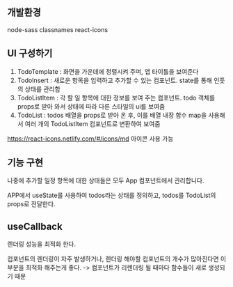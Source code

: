 ## 개발환경

node-sass classnames react-icons

## UI 구성하기

1. TodoTemplate : 화면을 가운데에 정렬시켜 주며, 앱 타이틀을 보여준다 
2. TodoInsert : 새로운 항목을 입력하고 추가할 수 있는 컴포넌트. state를 통해 인풋의 상태를 관리함
3. TodoListItem : 각 할 일 항목에 대한 정보를 보여 주는 컴포넌트. todo 객체를 props로 받아 와서 상태에 따라 다른 스타일의 ui를 보여줌
4. TodoList : todos 배열을 props로 받아 온 후, 이를 배열 내장 함수 map을 사용해서 여러 개의 TodoListItem 컴포넌트로 변환하여 보여줌


https://react-icons.netlify.com/#/icons/md  아이콘 사용 가능

## 기능 구현

나중에 추가할 일정 항목에 대한 상태들은 모두 App 컴포넌트에서 관리합니다.

APP에서 useState를 사용하여 todos라는 상태를 정의하고, todos를 TodoList의 props로 전달한다.

## useCallback

렌더링 성능을 최적화 한다.

컴포넌트의 렌더링이 자주 발생하거나, 렌더링 해야할 컴포넌트의 개수가 많아진다면 이 부분을 최적화 해주는게 좋다. -> 컴포넌트가 리렌더링 될 때마다 함수들이 새로 생성되기 때문